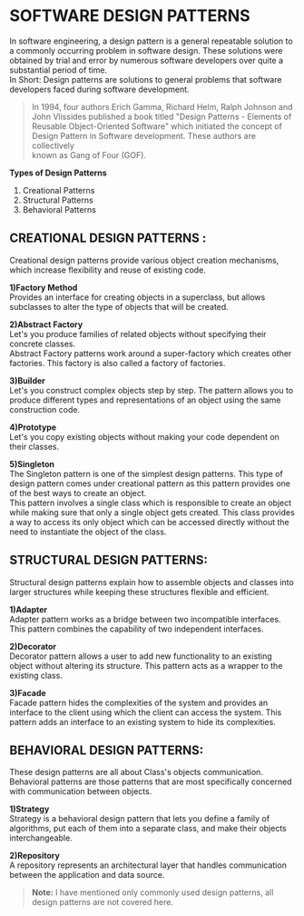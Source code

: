 
  
  
  
# SOFTWARE DESIGN PATTERNS  
  
In software engineering, a design pattern is a general repeatable solution to a commonly occurring problem in software design. These solutions were obtained by trial and error by numerous software developers over quite a substantial period of time.  
In Short: Design patterns are solutions to general problems that software developers faced during software development.  
  
> In 1994, four authors Erich Gamma, Richard Helm, Ralph Johnson and  
> John Vlissides published a book titled "Design Patterns - Elements of  
> Reusable Object-Oriented Software" which initiated the concept of  
> Design Pattern in Software development. These authors are collectively  
> known as Gang of Four (GOF).  
  
**Types of Design Patterns**  
  
1. Creational Patterns  
2. Structural Patterns  
3. Behavioral Patterns  
  
  
## CREATIONAL DESIGN PATTERNS :  
  
Creational design patterns provide various object creation mechanisms, which increase flexibility and reuse of existing code.  
  
**1)Factory Method**  
Provides an interface for creating objects in a superclass, but allows subclasses to alter the type of objects that will be created.  
  
**2)Abstract Factory**  
Let's you produce families of related objects without specifying their concrete classes.  
Abstract Factory patterns work around a super-factory which creates other factories. This factory is also called a factory of factories.  
  
**3)Builder**  
Let's you construct complex objects step by step. The pattern allows you to produce different types and representations of an object using the same construction code.  
  
**4)Prototype**  
Let's you copy existing objects without making your code dependent on their classes.  
  
**5)Singleton**  
The Singleton pattern is one of the simplest design patterns. This type of design pattern comes under creational pattern as this pattern provides one of the best ways to create an object.  
  This pattern involves a single class which is responsible to create an object while making sure that only a single object gets created. This class provides a way to access its only object which can be accessed directly without the need to instantiate the object of the class.  
  
  
## STRUCTURAL DESIGN PATTERNS:  
  
Structural design patterns explain how to assemble objects and classes into larger structures while keeping these structures flexible and efficient.  
  
  
**1)Adapter**  
Adapter pattern works as a bridge between two incompatible interfaces. This pattern combines the capability of two independent interfaces.  
  
**2)Decorator**  
Decorator pattern allows a user to add new functionality to an existing object without altering its structure. This pattern acts as a wrapper to the existing class.  
  
**3)Facade**  
Facade pattern hides the complexities of the system and provides an interface to the client using which the client can access the system. This pattern adds an interface to an existing system to hide its complexities.  
  
  
## BEHAVIORAL DESIGN PATTERNS:  
  
These design patterns are all about Class's objects communication. Behavioral patterns are those patterns that are most specifically concerned with communication between objects.  
  
**1)Strategy**  
Strategy is a behavioral design pattern that lets you define a family of algorithms, put each of them into a separate class, and make their objects interchangeable.  
  
**2)Repository**  
A repository represents an architectural layer that handles communication between the application and data source.  
  
> **Note:** I have mentioned only commonly used design patterns, all design patterns are not covered here.
